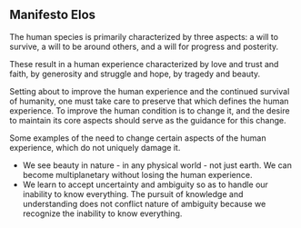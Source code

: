 Manifesto Elos
--------------

The human species is primarily characterized by three aspects: a will to survive, a will to be around others, and a will for progress and posterity.

These result in a human experience characterized by love and trust and faith, by generosity and struggle and hope, by tragedy and beauty.

Setting about to improve the human experience and the continued survival of humanity, one must take care to preserve that which defines the human experience.  To improve the human condition is to change it, and the desire to maintain its core aspects should serve as the guidance for this change.

Some examples of the need to change certain aspects of the human experience, which do not uniquely damage it.
 * We see beauty in nature - in any physical world - not just earth. We can become multiplanetary without losing the human experience.
 * We learn to accept uncertainty and ambiguity so as to handle our inability to know everything. The pursuit of knowledge and understanding does not conflict nature of ambiguity because we recognize the inability to know everything.
